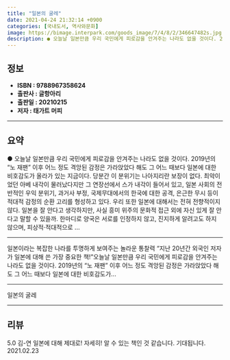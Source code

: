 ```yaml
---
title: "일본의 굴레"
date: 2021-04-24 21:32:14 +0900
categories: [국내도서, 역사와문화]
image: https://bimage.interpark.com/goods_image/7/4/8/2/346647482s.jpg
description: ● 오늘날 일본만큼 우리 국민에게 피로감을 안겨주는 나라도 없을 것이다. 2019년의 “노 재팬” 이후 어느 정도 격앙된 감정은 가라앉았다 해도 그 어느 때보다 일본에 대한 비호감도가 올라가 있는 지금이다. 당분간 이 분위기는 나아지리란 보장이 없다. 최악이었던 아베 내각이 물러났다지
---
```


## **정보**

- **ISBN : 9788967358624**
- **출판사 : 글항아리**
- **출판일 : 20210215**
- **저자 : 태가트 머피**

------



## **요약**

●  오늘날 일본만큼 우리 국민에게 피로감을 안겨주는 나라도 없을 것이다. 2019년의 “노 재팬” 이후 어느 정도 격앙된 감정은 가라앉았다 해도 그 어느 때보다 일본에 대한 비호감도가 올라가 있는 지금이다. 당분간 이 분위기는 나아지리란 보장이 없다. 최악이었던 아베 내각이 물러났다지만 그 연장선에서 스가 내각이 들어서 있고, 일본 사회의 전반적인 우익 분위기, 과거사 부정, 국제무대에서의 한국에 대한 공격, 은근한 무시 등이 적대적 감정의 순환 고리를 형성하고 있다. 우리 또한 일본에 대해서는 전혀 전향적이지 않다. 일본을 잘 안다고 생각하지만, 사실 흥미 위주의 문화적 접근 외에 자신 있게 잘 안다고 말할 수 있을까. 한마디로 양국은 서로를 인정하지 않고, 진지하게 알려고도 하지 않으며, 피상적·적대적으로 ...

------

일본이라는 복잡한 나라를 투명하게 보여주는 놀라운 통찰력
“지난 20년간 외국인 저자가 일본에 대해 쓴 가장 중요한 책!”오늘날 일본만큼 우리 국민에게 피로감을 안겨주는 나라도 없을 것이다. 2019년의 “노 재팬” 이후 어느 정도 격앙된 감정은 가라앉았다 해도 그 어느 때보다 일본에 대한 비호감도가... 

------


일본의 굴레 

------


## **리뷰** 

5.0 김-연 일본에 대해 제대로! 자세히! 알 수 있는 책인 것 같습니다. 기대됩니다. 2021.02.23 <br/>